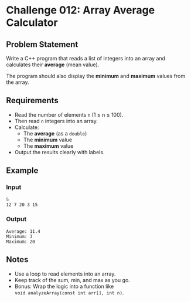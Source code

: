 # Challenge 012: Array Average Calculator

## Problem Statement

Write a C++ program that reads a list of integers into an array and calculates their **average** (mean value).

The program should also display the **minimum** and **maximum** values from the array.

## Requirements

- Read the number of elements `n` (1 ≤ n ≤ 100).
- Then read `n` integers into an array.
- Calculate:
  - The **average** (as a `double`)
  - The **minimum** value
  - The **maximum** value
- Output the results clearly with labels.

## Example

### Input
```
5
12 7 20 3 15
```

### Output
```
Average: 11.4
Minimum: 3
Maximum: 20
```

## Notes

- Use a loop to read elements into an array.
- Keep track of the sum, min, and max as you go.
- Bonus: Wrap the logic into a function like  
  `void analyzeArray(const int arr[], int n)`.